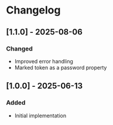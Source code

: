 # Changelog

## [1.1.0] - 2025-08-06

### Changed

- Improved error handling
- Marked token as a password property

## [1.0.0] - 2025-06-13

### Added

- Initial implementation